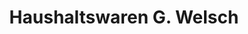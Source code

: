 ---
title: "Haushaltswaren G. Welsch"
url: /lauffen-am-neckar/haushaltswaren-g-welsch/
shop: Haushaltsartikel
---